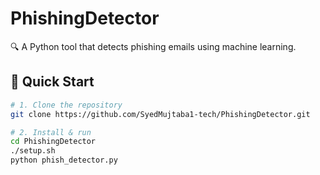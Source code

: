 # PhishingDetector  
🔍 A Python tool that detects phishing emails using machine learning.

## 🚀 Quick Start  
```bash
# 1. Clone the repository
git clone https://github.com/SyedMujtaba1-tech/PhishingDetector.git

# 2. Install & run
cd PhishingDetector
./setup.sh
python phish_detector.py
